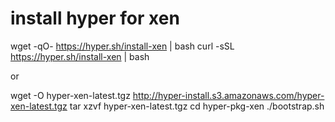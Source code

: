#  install hyper for xen

  wget -qO- https://hyper.sh/install-xen | bash
  curl -sSL https://hyper.sh/install-xen | bash

  or

  wget -O hyper-xen-latest.tgz http://hyper-install.s3.amazonaws.com/hyper-xen-latest.tgz
  tar xzvf hyper-xen-latest.tgz
  cd hyper-pkg-xen
  ./bootstrap.sh

